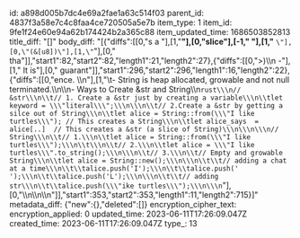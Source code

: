 id: a898d005b7dc4e69a2fae1a63c514f03
parent_id: 4837f3a58e7c4c8faa4ce720505a5e7b
item_type: 1
item_id: 9fe1f24e60e94a62b174424b2a365c88
item_updated_time: 1686503852813
title_diff: "[]"
body_diff: "[{\"diffs\":[[0,\"s a \"],[1,\"**\"],[0,\"slice\"],[-1,\" \"],[1,\"** `\"],[0,\"(&[u8])\"],[1,\"`\"],[0,\" tha\"]],\"start1\":82,\"start2\":82,\"length1\":21,\"length2\":27},{\"diffs\":[[0,\">)\\\n    -\"],[1,\" It is\"],[0,\" guarant\"]],\"start1\":296,\"start2\":296,\"length1\":16,\"length2\":22},{\"diffs\":[[0,\"ence.  \\\n\"],[1,\"\\t- String is heap allocated, growable and not null terminated.\\\n\\\n- Ways to Create &str and String\\\n```rust\\\n// &str\\\n\\t// 1. Create a &str just by creating a variable\\\n\\tlet keyword = \\\"literal\\\";\\\n\\\n\\t// 2.Create a &str by getting a silce out of String\\\n\\tlet alice = String::from(\\\"I like turtles\\\"); // This creates a String\\\n\\tlet alice_says  = alice[..]  // This creates a &str (a slice of String)\\\n\\\n\\\n// String\\\n\\t// 1.\\\n\\tlet alice = String::from(\\\"I like turtles\\\");\\\n\\t\\\n\\t// 2.\\\n\\tlet alice = \\\"I like turtles\\\".to_string();\\\n\\\n\\t// 3.\\\n\\t// Empty and growable String\\\n\\tlet alice = String::new();\\\n\\\n\\t\\t// adding a chat at a time\\\n\\t\\talice.push('I');\\\n\\t\\talice.push(' ');\\\n\\t\\talice.push('L');\\\n\\\n\\t\\t// adding str\\\n\\t\\talice.push(\\\"ike turtles\\\");\\\n\\\n```\"],[0,\"\\\n\\\n\\\n\"]],\"start1\":353,\"start2\":353,\"length1\":11,\"length2\":715}]"
metadata_diff: {"new":{},"deleted":[]}
encryption_cipher_text: 
encryption_applied: 0
updated_time: 2023-06-11T17:26:09.047Z
created_time: 2023-06-11T17:26:09.047Z
type_: 13